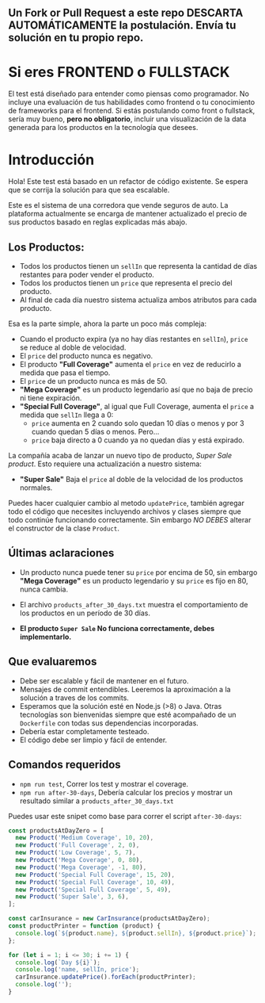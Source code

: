 ## Un Fork or Pull Request a este repo DESCARTA AUTOMÁTICAMENTE la postulación. Envía tu solución en tu propio repo.

# Si eres FRONTEND o FULLSTACK
El test está diseñado para entender como piensas como programador. No incluye una evaluación de tus habilidades como frontend o tu conocimiento de frameworks para el frontend. Si estás postulando como front o fullstack, sería muy bueno, **pero no obligatorio**, incluir una visualización de la data generada para los productos en la tecnología que desees.

# Introducción

Hola! Este test está basado en un refactor de código existente. Se espera que se corrija la solución para que sea escalable.

Este es el sistema de una corredora que vende seguros de auto. La plataforma actualmente se encarga de mantener actualizado el precio de sus productos basado en reglas explicadas más abajo.

## Los Productos:

- Todos los productos tienen un `sellIn` que representa la cantidad de días restantes para poder vender el producto.
- Todos los productos tienen un `price` que representa el precio del producto.
- Al final de cada día nuestro sistema actualiza ambos atributos para cada producto.

Esa es la parte simple, ahora la parte un poco más compleja:

- Cuando el producto expira (ya no hay días restantes en `sellIn`), `price` se reduce al doble de velocidad.
- El `price` del producto nunca es negativo.
- El producto **"Full Coverage"** aumenta el `price` en vez de reducirlo a medida que pasa el tiempo.
- El `price` de un producto nunca es más de 50.
- **"Mega Coverage"** es un producto legendario así que no baja de precio ni tiene expiración.
- **"Special Full Coverage"**, al igual que Full Coverage, aumenta el `price` a medida que `sellIn` llega a 0:
  - `price` aumenta en 2 cuando solo quedan 10 días o menos y por 3 cuando quedan 5 días o menos. Pero...
  - `price` baja directo a 0 cuando ya no quedan días y está expirado.

La compañía acaba de lanzar un nuevo tipo de producto, *Super Sale product*. Esto requiere una actualización a nuestro sistema:

- **"Super Sale"** Baja el `price` al doble de la velocidad de los productos normales.

Puedes hacer cualquier cambio al metodo `updatePrice`, también agregar todo el código que necesites incluyendo archivos y 
clases siempre que todo continúe funcionando correctamente. Sin embargo *NO DEBES* alterar el constructor de la clase `Product`.



## Últimas aclaraciones

- Un producto nunca puede tener su `price` por encima de 50, sin embargo **"Mega Coverage"** es un 
producto legendario y su `price` es fijo en 80, nunca cambia.

- El archivo `products_after_30_days.txt` muestra el comportamiento de los productos en un período de 30 días.
- **El producto `Super Sale` No funciona correctamente, debes implementarlo.**

## Que evaluaremos
- Debe ser escalable y fácil de mantener en el futuro.
- Mensajes de commit entendibles. Leeremos la aproximación a la solución a traves de los commits.
- Esperamos que la solución esté en Node.js (>8) o Java. Otras tecnologías son bienvenidas siempre que esté acompañado de un `Dockerfile` con todas sus dependencias incorporadas.
- Debería estar completamente testeado.
- El código debe ser limpio y fácil de entender.

## Comandos requeridos
- `npm run test`, Correr los test y mostrar el coverage.
- `npm run after-30-days`, Debería calcular los precios y mostrar un resultado similar a `products_after_30_days.txt`

Puedes usar este snipet como base para correr el script `after-30-days`:

```js
const productsAtDayZero = [
  new Product('Medium Coverage', 10, 20),
  new Product('Full Coverage', 2, 0),
  new Product('Low Coverage', 5, 7),
  new Product('Mega Coverage', 0, 80),
  new Product('Mega Coverage', -1, 80),
  new Product('Special Full Coverage', 15, 20),
  new Product('Special Full Coverage', 10, 49),
  new Product('Special Full Coverage', 5, 49),
  new Product('Super Sale', 3, 6),
];

const carInsurance = new CarInsurance(productsAtDayZero);
const productPrinter = function (product) {
  console.log(`${product.name}, ${product.sellIn}, ${product.price}`);
};

for (let i = 1; i <= 30; i += 1) {
  console.log(`Day ${i}`);
  console.log('name, sellIn, price');
  carInsurance.updatePrice().forEach(productPrinter);
  console.log('');
}
```
